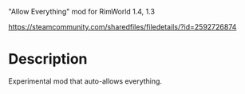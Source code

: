 "Allow Everything" mod for RimWorld 1.4, 1.3

https://steamcommunity.com/sharedfiles/filedetails/?id=2592726874

# Description
Experimental mod that auto-allows everything.
